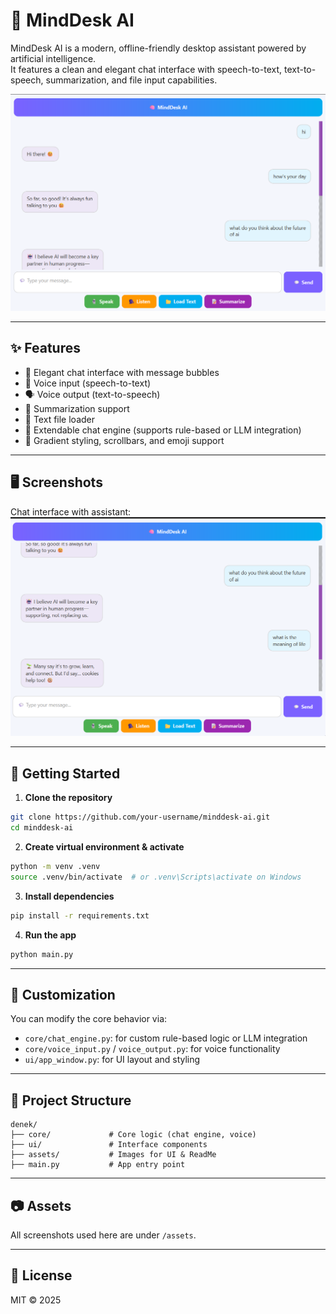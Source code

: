 
# 🧠 MindDesk AI

MindDesk AI is a modern, offline-friendly desktop assistant powered by artificial intelligence.  
It features a clean and elegant chat interface with speech-to-text, text-to-speech, summarization, and file input capabilities.

![Header](assets/1.png)

---

## ✨ Features

- 💬 Elegant chat interface with message bubbles
- 🎤 Voice input (speech-to-text)
- 🗣️ Voice output (text-to-speech)
- 📝 Summarization support
- 📂 Text file loader
- 🤖 Extendable chat engine (supports rule-based or LLM integration)
- 🌈 Gradient styling, scrollbars, and emoji support

---

## 🖥 Screenshots

Chat interface with assistant:
![Chat View](assets/2.png)

---

## 🚀 Getting Started

1. **Clone the repository**
```bash
git clone https://github.com/your-username/minddesk-ai.git
cd minddesk-ai
```

2. **Create virtual environment & activate**
```bash
python -m venv .venv
source .venv/bin/activate  # or .venv\Scripts\activate on Windows
```

3. **Install dependencies**
```bash
pip install -r requirements.txt
```

4. **Run the app**
```bash
python main.py
```

---

## 🧠 Customization

You can modify the core behavior via:

- `core/chat_engine.py`: for custom rule-based logic or LLM integration
- `core/voice_input.py` / `voice_output.py`: for voice functionality
- `ui/app_window.py`: for UI layout and styling

---

## 📁 Project Structure

```
denek/
├── core/             # Core logic (chat engine, voice)
├── ui/               # Interface components
├── assets/           # Images for UI & ReadMe
├── main.py           # App entry point
```

---

## 📷 Assets

All screenshots used here are under `/assets`.

---

## 📝 License

MIT © 2025 
